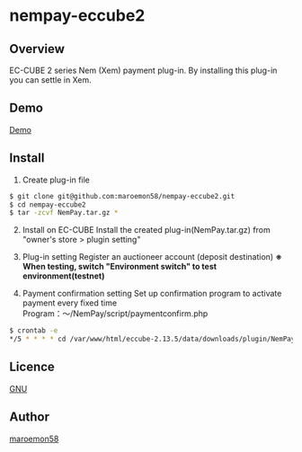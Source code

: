 # nempay-eccube2

## Overview
EC-CUBE 2 series Nem (Xem) payment plug-in.
By installing this plug-in you can settle in Xem.

## Demo

[Demo](http://nem-ec.tech/eccube2/)

## Install
1. Create plug-in file
```bash
$ git clone git@github.com:maroemon58/nempay-eccube2.git
$ cd nempay-eccube2
$ tar -zcvf NemPay.tar.gz *
```

2. Install on EC-CUBE
Install the created plug-in(NemPay.tar.gz) from "owner's store > plugin setting"

3. Plug-in setting
Register an auctioneer account (deposit destination)
**※ When testing, switch "Environment switch" to test environment(testnet)**

4. Payment confirmation setting
Set up confirmation program to activate payment every fixed time
Program：〜/NemPay/script/paymentconfirm.php
```bash
$ crontab -e
*/5 * * * * cd /var/www/html/eccube-2.13.5/data/downloads/plugin/NemPay/script; php /var/www/html/eccube-2.13.5/data/downloads/plugin/NemPay/script/paymentconfirm.php;
```

## Licence

[GNU](https://github.com/maroemon58/nempay-eccube2/blob/master/LICENSE)

## Author

[maroemon58](https://github.com/maroemon58)